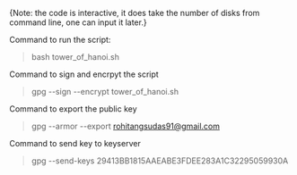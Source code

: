 
{Note: the code is interactive, it does take the number of disks from command line, one can input it later.}

Command to run the script:
> bash tower_of_hanoi.sh

Command to sign and encrpyt the script
 > gpg --sign --encrypt tower_of_hanoi.sh
 
Command to export the public key
 > gpg --armor --export rohitangsudas91@gmail.com

Command to send key to keyserver
 > gpg  --send-keys 29413BB1815AAEABE3FDEE283A1C32295059930A

 
